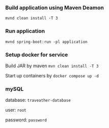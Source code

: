 <h3>Build application using Maven Deamon</h3>

`mvnd clean install -T 3`

<h3>Run application</h3>

`mvnd spring-boot:run -pl application`

<h3>Setup docker for service</h3>

Build JAR by maven
`mvn clean install -T 3`

Start up containers by
`docker compose up -d`

<h3>mySQL</h3>

database: `traveather-database`

user: `root`

password: `password`



